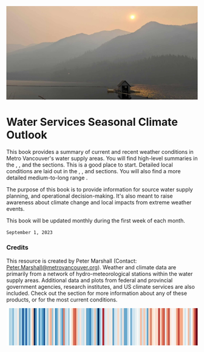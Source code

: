 
![banner](img/caplake_smoke.jpg)

# Water Services Seasonal Climate Outlook


This book provides a summary of current and recent weather conditions in Metro Vancouver's water supply areas. You will find high-level summaries in the [](watershed_conditions.md), [](global.md), and the [](outlook_summary.md) sections. This is a good place to start. Detailed local conditions are laid out in the [](air-temp.ipynb), [](water_supply.ipynb), and [](crossover.ipynb) sections. You will also find a more detailed medium-to-long range [](outlook.md). 

The purpose of this book is to provide information for source water supply planning, and operational decision-making. It's also meant to raise awareness about climate change and local impacts from extreme weather events. 

This book will be updated monthly during the first week of each month. 

```{admonition} **Last updated on:**
September 1, 2023
```

### Credits

This resource is created by Peter Marshall (Contact: [Peter.Marshall@metrovancouver.org](mailto:Peter.Marshall@metrovancouver.org)). Weather and climate data are primarily from a network of hydro-meteorological stations within the water supply areas. Additional data and plots from federal and provincial government agencies, research institutes, and US climate services are also included. Check out the [](links.md) section for more information about any of these products, or for the most current conditions. 



![banner](img/stripes.jpeg)